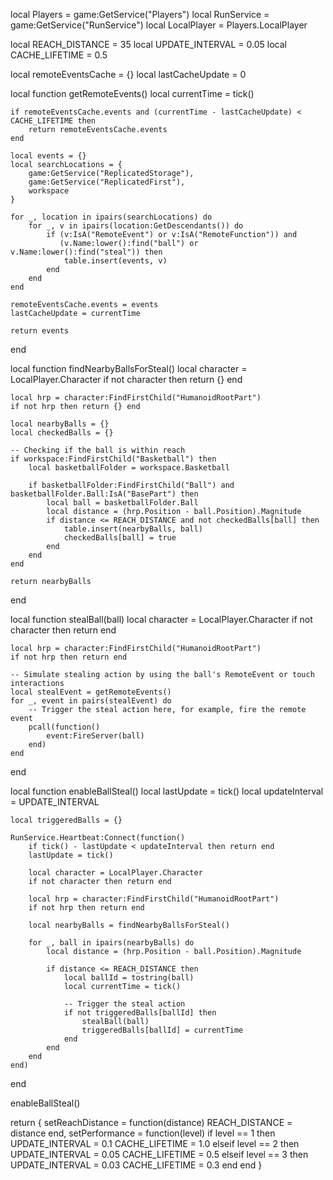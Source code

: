 local Players = game:GetService("Players")
local RunService = game:GetService("RunService")
local LocalPlayer = Players.LocalPlayer

local REACH_DISTANCE = 35
local UPDATE_INTERVAL = 0.05
local CACHE_LIFETIME = 0.5

local remoteEventsCache = {}
local lastCacheUpdate = 0

local function getRemoteEvents()
    local currentTime = tick()
    
    if remoteEventsCache.events and (currentTime - lastCacheUpdate) < CACHE_LIFETIME then
        return remoteEventsCache.events
    end
    
    local events = {}
    local searchLocations = {
        game:GetService("ReplicatedStorage"),
        game:GetService("ReplicatedFirst"),
        workspace
    }
    
    for _, location in ipairs(searchLocations) do
        for _, v in ipairs(location:GetDescendants()) do
            if (v:IsA("RemoteEvent") or v:IsA("RemoteFunction")) and 
               (v.Name:lower():find("ball") or v.Name:lower():find("steal")) then
                table.insert(events, v)
            end
        end
    end
    
    remoteEventsCache.events = events
    lastCacheUpdate = currentTime
    
    return events
end

local function findNearbyBallsForSteal()
    local character = LocalPlayer.Character
    if not character then return {} end
    
    local hrp = character:FindFirstChild("HumanoidRootPart")
    if not hrp then return {} end
    
    local nearbyBalls = {}
    local checkedBalls = {}
    
    -- Checking if the ball is within reach
    if workspace:FindFirstChild("Basketball") then
        local basketballFolder = workspace.Basketball
        
        if basketballFolder:FindFirstChild("Ball") and basketballFolder.Ball:IsA("BasePart") then
            local ball = basketballFolder.Ball
            local distance = (hrp.Position - ball.Position).Magnitude
            if distance <= REACH_DISTANCE and not checkedBalls[ball] then
                table.insert(nearbyBalls, ball)
                checkedBalls[ball] = true
            end
        end
    end
    
    return nearbyBalls
end

local function stealBall(ball)
    local character = LocalPlayer.Character
    if not character then return end
    
    local hrp = character:FindFirstChild("HumanoidRootPart")
    if not hrp then return end

    -- Simulate stealing action by using the ball's RemoteEvent or touch interactions
    local stealEvent = getRemoteEvents()
    for _, event in pairs(stealEvent) do
        -- Trigger the steal action here, for example, fire the remote event
        pcall(function()
            event:FireServer(ball)
        end)
    end
end

local function enableBallSteal()
    local lastUpdate = tick()
    local updateInterval = UPDATE_INTERVAL
    
    local triggeredBalls = {}
    
    RunService.Heartbeat:Connect(function()
        if tick() - lastUpdate < updateInterval then return end
        lastUpdate = tick()
        
        local character = LocalPlayer.Character
        if not character then return end
        
        local hrp = character:FindFirstChild("HumanoidRootPart")
        if not hrp then return end
        
        local nearbyBalls = findNearbyBallsForSteal()
        
        for _, ball in ipairs(nearbyBalls) do
            local distance = (hrp.Position - ball.Position).Magnitude
            
            if distance <= REACH_DISTANCE then
                local ballId = tostring(ball)
                local currentTime = tick()
                
                -- Trigger the steal action
                if not triggeredBalls[ballId] then
                    stealBall(ball)
                    triggeredBalls[ballId] = currentTime
                end
            end
        end
    end)
end

enableBallSteal()

return {
    setReachDistance = function(distance)
        REACH_DISTANCE = distance
    end,
    setPerformance = function(level)
        if level == 1 then
            UPDATE_INTERVAL = 0.1
            CACHE_LIFETIME = 1.0
        elseif level == 2 then
            UPDATE_INTERVAL = 0.05
            CACHE_LIFETIME = 0.5
        elseif level == 3 then
            UPDATE_INTERVAL = 0.03
            CACHE_LIFETIME = 0.3
        end
    end
}
